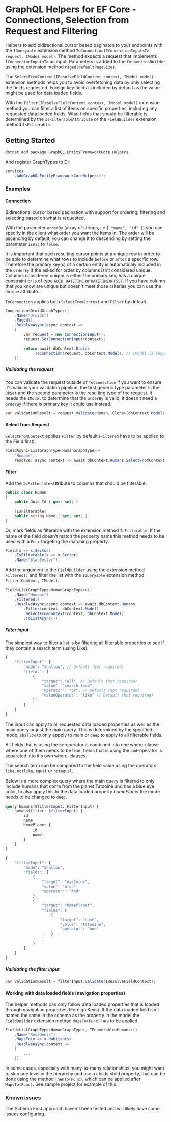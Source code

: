 # GraphQL Helpers for EF Core - Connections, Selection from Request and Filtering

Helpers to add bidirectional cursor based paginaton to your endpoints with the `IQueryable` extension method `ToConnection(IConnectionInput<T> request, IModel model)`. The method expects a request that implements `IConnectionInput<T>` as input. Parameters is added to the `ConnectionBuilder` using the extension method `Paged(defaultPageSize)`.

The `SelectFromContext(IResolveFieldContext context, IModel model)` extension methods helps you to avoid overfetching data by only selecting the fields requested. Foreign key fields is included by default as the value might be used for data loaded fields.

With the `Filter(IResolveFieldContext context, IModel model)` extension method you can filter a list of items on specific properties, including any requested data loaded fields. What fields that should be filterable is determined by the `IsFilterableAttribute` or the `FieldBuilder` extension method `IsFilterable`.

## Getting Started

```
dotnet add package GraphQL.EntityFrameworkCore.Helpers
```

And register GraphTypes to DI:

```c#
services
    .AddGraphQLEntityFrameworkCoreHelpers();
```

### Examples

#### Connection

Bidirectional cursor based pagination with support for ordering, filtering and selecting based on what is requested.

With the parameter `orderBy` (array of strings, i.e `[ "name", "id" ]`) you can specify in the client what order you want the items in. The order will be ascending by default, you can change it to descending by setting the parameter `isAsc` to `false`.

It is important that each resulting cursor points at a unique row in order to be able to determine what rows to include `before` or `after` a specific row. Therefore the primary key(s) of a certain entity is automaticaly included in the `orderBy` if the asked for order by columns isn't considered unique. Columns considered unique is either the primary key, has a unique constraint or is of type `GUID`, `DATETIME` or `DATETIMEOFFSET`. If you have column that you know are unique but doesn't meet those criterias you can use the `Unique` attribute.

`ToConnection` applies both `SelectFromContext` and `Filter` by default.

```c#
Connection<DroidGraphType>()
    .Name("Droids")
    .Paged()
    .ResolveAsync(async context =>
    {
        var request = new ConnectionInput();
        request.SetConnectionInput(context);

        return await dbContext.Droids
            .ToConnection(request, dbContext.Model); // IModel is required for SelectFromContext from Request
    });
```

##### Validating the request

You can validate the request outside of `ToConnection` if you want to ensure it's valid in your validation pipeline, the first generic type parameter is the `DbSet` and the second parameter is the resulting type of the request. It needs the `IModel` to determine that the `orderBy` is valid, it doesn't need a `orderBy` if there is primary key it could use instead.

```c#
var validationResult = request.Validate<Human, Clone>(dbContext.Model);
```

#### Select from Request

`SelectFromContext` applies `Filter` by default (`Filtered` have to be applied to the Field first).

```c#
FieldAsync<ListGraphType<HumanGraphType>>(
    "Humans",
    resolve: async context => await dbContext.Humans.SelectFromContext(context, dbContext.Model).ToListAsync());
```

#### Filter

Add the `IsFilterable`-attribute to columns that should be filterable.

```c#
public class Human
{
    public Guid Id { get; set; }

    [IsFilterable]
    public string Name { get; set; }
}
```
Or, mark fields as filterable with the extension method `IsFilterable`. If the name of the field doesn't match the property name this method needs to be used with a `Func` targeting the matching property.

```c#
Field(x => x.Sector)
    .IsFilterable(x => x.Sector)
    .Name("StarSector");
```

Add the argument to the `FieldBuilder` using the extension method `Filtered()` and filter the list with the `IQueryable` extension method `Filter(Context, IModel)`.

```c#
Field<ListGraphType<HumanGraphType>>()
    .Name("Humans")
    .Filtered()
    .ResolveAsync(async context => await dbContext.Humans
        .Filter(context, dbContext.Model)
        .SelectFromContext(context, dbContext.Model)
        .ToListAsync());
```

##### Filter input

The simplest way to filter a list is by filtering all filterable properties to see if they contain a search term (using Like).

```javascript
{
    "filterInput": {
        "mode": "shallow", // Default (Not required)
        "fields": [
            {
                "target": "all", // Default (Not required)
                "value": "search term",
                "operator": "or", // Default (Not required)
                "valueOperator": "like" // Default (Not required)
            }
        ]
    }
}
```

The input can apply to all requested data loaded properties as well as the main query or just the main query. This is determined by the specified mode, `shallow` to only appply to main or `deep` to apply to all filterable fields.

All fields that is using the `or`-operator is combined into one where-clause where one of them needs to be true, fields that is using the `and`-operator is separated into it's own where-clauses.

The search term can be compared to the field value using the operators: `like`, `notlike`, `equal` or `notequal`.

Below is a more complex query where the main query   is filtered to only include humans that come from the planet Tatooine and has a blue eye color, to also apply this to the data loaded property _homePlanet_ the mode needs to be changed to `deep`.

```graphql
query humans($filterInput: FilterInput) {
    humans(filter: $filterInput) {
        id
        name
        homePlanet {
            id
            name
        }
    }
}
```

```javascript
{
    "filterInput": {
        "mode": "Shallow",
        "fields": [
            {
                "target": "eyeColor",
                "value": "blue",
                "operator": "And"
            },
            {
                "target": "homePlanet",
                "fields": [
                    {
                        "target": "name",
                        "value": "tatooine",
                        "operator": "And"
                    }
                ]
            }
        ]
    }
}
```

##### Validating the filter input

```c#
var validationResult = filterInput.Validate(IResolveFieldContext);
```

#### Working with data loaded fields (navigation properties)

The helper methods can only follow data loaded properties that is loaded through navigation properties (Foreign Keys). If the data loaded field isn't named the same in the schema as the property in the model the `FieldBuilder` extension method `MapsTo(Func)` has to be applied.

```c#
Field<ListGraphType<HumanGraphType>, IEnumerable<Human>>()
    .Name("Residents")
    .MapsTo(x => x.Habitants)
    .ResolveAsync(context =>
    {
        ...
    });
```

In some cases, especially with many-to-many relationships, you might want to skip one level in the hierarchy and use a childs child property, that can be done using the method `ThenTo(Func)`, which can be applied after `MapsTo(Func)`. See sample project for example of this.

### Known issues

The Schema First approach haven't been tested and will likely have some issues configuring. 